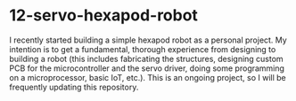 # 12-servo-hexapod-robot
I recently started building a simple hexapod robot as a personal project. My intention is to get a fundamental, thorough experience from designing to building a robot (this includes fabricating the structures, designing custom PCB for the microcontroller and the servo driver, doing some programming on a microprocessor, basic IoT, etc.). This is an ongoing project, so I will be frequently updating this repository.
